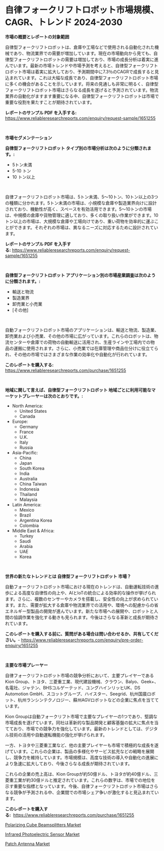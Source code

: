 <p><h1>自律フォークリフトロボット市場規模、CAGR、トレンド 2024-2030</h1></p><p><strong>市場の概要とレポートの対象範囲</strong></p>
<p><p>自律型フォークリフトロボットは、倉庫や工場などで使用される自動化された機械であり、物流業界での需要が増加しています。現在の市場動向から見ても、自律型フォークリフトロボットの需要は増加しており、市場の成長分析は着実に進んでいます。最新の市場トレンドや市場予測を考えると、自律型フォークリフトロボット市場は着実に拡大しており、予測期間中に7.3％のCAGRで成長すると見込まれています。これは大幅な成長であり、自律型フォークリフトロボット市場に多くの機会があることを示しています。将来の見通しも非常に明るく、自律型フォークリフトロボット市場はさらなる成長を遂げると予測されています。物流業界の自動化がますます重要になる中、自律型フォークリフトロボットは市場で重要な役割を果たすことが期待されています。</p></p>
<p><strong>レポートのサンプル PDF を入手する:</strong> <a href="https://www.reliableresearchreports.com/enquiry/request-sample/1651255">https://www.reliableresearchreports.com/enquiry/request-sample/1651255</a></p>
<p>&nbsp;</p>
<p><strong>市場セグメンテーション</strong></p>
<p><strong>自律型フォークリフトロボット タイプ別の市場分析は次のように分類されます。:</strong></p>
<p><ul><li>5トン未満</li><li>5-10 トン</li><li>10 トン以上</li></ul></p>
<p>&nbsp;</p>
<p><p>自律フォークリフトロボット市場は、5トン未満、5〜10トン、10トン以上の3つの種類に分かれます。5トン未満の市場は、小規模な倉庫や製造業界向けに設計されており、機動性が高く、スペースを有効活用できます。5〜10トンの市場は、中規模の倉庫や貨物管理に適しており、多くの取り扱い作業ができます。10トン以上の市場は、大規模な倉庫や工場向けであり、重い荷物を効率的に運ぶことができます。それぞれの市場は、異なるニーズに対応するために設計されています。</p></p>
<p><strong>レポートのサンプル PDF を入手する:</strong>&nbsp;<a href="https://www.reliableresearchreports.com/enquiry/request-sample/1651255">https://www.reliableresearchreports.com/enquiry/request-sample/1651255</a></p>
<p>&nbsp;</p>
<p><strong> 自律型フォークリフトロボット アプリケーション別の市場産業調査は次のように分類されます。:</strong></p>
<p><ul><li>輸送と物流</li><li>製造業界</li><li>卸売業と小売業</li><li>[その他]</li></ul></p>
<p>&nbsp;</p>
<p><p>自動フォークリフトロボット市場のアプリケーションは、輸送と物流、製造業、卸売業および小売業、その他の市場に広がっています。これらのロボットは、物流センターや倉庫での荷物の自動輸送に活用され、生産ラインや工場内での物品の運搬に使用されます。さらに、小売業では在庫管理や商品仕分けに役立てられ、その他の市場ではさまざまな作業の効率化や自動化が行われています。</p></p>
<p><strong>このレポートを購入する:</strong>&nbsp; <a href="https://www.reliableresearchreports.com/purchase/1651255">https://www.reliableresearchreports.com/purchase/1651255</a></p>
<p>&nbsp;</p>
<p><strong>地域に関して言えば、自律型フォークリフトロボット 地域ごとに利用可能なマーケットプレーヤーは次のとおりです。:</strong></p>
<p><ul>
    <li>
        North America:
        <ul>
            <li>United States</li>
            <li>Canada</li>
        </ul>
    </li>
    <li>
        Europe:
        <ul>
            <li>Germany</li>
            <li>France</li>
            <li>U.K.</li>
            <li>Italy</li>
            <li>Russia</li>
        </ul>
    </li>
    <li>
        Asia-Pacific:
        <ul>
            <li>China</li>
            <li>Japan</li>
            <li>South Korea</li>
            <li>India</li>
            <li>Australia</li>
            <li>China Taiwan</li>
            <li>Indonesia</li>
            <li>Thailand</li>
            <li>Malaysia</li>
        </ul>
    </li>
    <li>
        Latin America:
        <ul>
            <li>Mexico</li>
            <li>Brazil</li>
            <li>Argentina Korea</li>
            <li>Colombia</li>
        </ul>
    </li>
    <li>
        Middle East & Africa:
        <ul>
            <li>Turkey</li>
            <li>Saudi</li>
            <li>Arabia</li>
            <li>UAE</li>
            <li>Korea</li>
        </ul>
    </li>
    </ul></p>
<p>&nbsp;</p>
<p><strong>世界の新たなトレンドとは 自律型フォークリフトロボット 市場？</strong></p>
<p><p>自動フォークリフトロボット市場における現在のトレンドは、自動運転技術の進歩による高度な自律性の向上や、AIとIoTの統合による効率的な操作が挙げられます。さらに、複数のセンサーやカメラを搭載し、安全性の向上が求められています。また、需要が拡大する倉庫や物流業界での活用や、環境への配慮からの省エネルギー型製品の開発が進んでいます。新たな市場への展開や、ロボットと人間の協調作業を強化する動きも見られます。今後はさらなる革新と成長が期待されています。</p></p>
<p><strong>このレポートを購入する前に、質問がある場合は問い合わせるか、共有してください。</strong>- <a href="https://www.reliableresearchreports.com/enquiry/pre-order-enquiry/1651255">https://www.reliableresearchreports.com/enquiry/pre-order-enquiry/1651255</a></p>
<p>&nbsp;</p>
<p><strong>主要な市場プレーヤー</strong></p>
<p><p>自律フォークリフトロボット市場の競争分析において、主要プレイヤーであるKion Group、トヨタ、三菱重工業、現代建設機械、クラウン、Balyo、Geek+、名電社、ジャテン、BHSコルゲーテッド、ユングハインリッヒUK、DS Automotion GmbH、スコットグループ、ハイスター、Seegrid、杭州国晨ロボット、杭州ランシンテクノロジー、蘇州AGVロボットなどの企業に焦点を当てています。</p><p>Kion Groupは自動フォークリフト市場で主要なプレイヤーの1つであり、堅調な市場成長を遂げています。同社は革新的な製品開発と顧客基盤の拡大に焦点を当てており、市場での競争力を強化しています。最新のトレンドとしては、デジタル技術の活用や自動運転機能の強化が挙げられます。</p><p>一方、トヨタや三菱重工業など、他の主要プレイヤーも市場で積極的な成長を遂げています。これらの企業は、製品の多様化やサービス拡充などの戦略を展開し、競争力を維持しています。市場規模は、高度な技術の導入や自動化の進展により急速に拡大しており、今後さらなる成長が期待されています。</p><p>これらの企業の売上高は、Kion Groupが約50億ドル、トヨタが約40億ドル、三菱重工業が約30億ドルと推定されています。これらの数字は、市場での地位を示す重要な指標となっています。今後、自律フォークリフトロボット市場はさらなる競争が予測される中、企業間での市場シェア争いが激化すると見込まれています。</p></p>
<p><strong>このレポートを購入する:</strong>&nbsp;&nbsp;<a href="https://www.reliableresearchreports.com/purchase/1651255">https://www.reliableresearchreports.com/purchase/1651255</a></p>
<p><p><a href="https://github.com/PeterParrish5/Market-Research-Report-List-4/blob/main/polarizing-cube-beamsplitters-market.md">Polarizing Cube Beamsplitters Market</a></p><p><a href="https://github.com/Whitneyboyettebo9kiw7yr13/Market-Research-Report-List-1/blob/main/infrared-photoelectric-sensor-market.md">Infrared Photoelectric Sensor Market</a></p><p><a href="https://github.com/jhcraigie/Market-Research-Report-List-2/blob/main/patch-antenna-market.md">Patch Antenna Market</a></p></p>